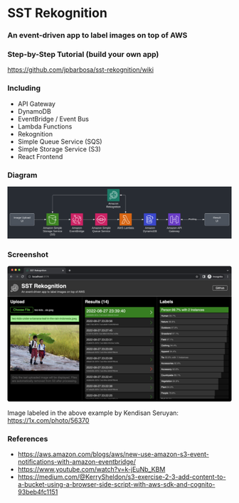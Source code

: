 # SST Rekognition

### An event-driven app to label images on top of AWS

### Step-by-Step Tutorial (build your own app)

https://github.com/jpbarbosa/sst-rekognition/wiki

### Including

- API Gateway
- DynamoDB
- EventBridge / Event Bus
- Lambda Functions
- Rekognition
- Simple Queue Service (SQS)
- Simple Storage Service (S3)
- React Frontend

### Diagram

![alt](frontend/public/diagram.svg)

### Screenshot

![alt](frontend/public/screenshot.png)

Image labeled in the above example by Kendisan Seruyan: https://1x.com/photo/56370

### References

- https://aws.amazon.com/blogs/aws/new-use-amazon-s3-event-notifications-with-amazon-eventbridge/
- https://www.youtube.com/watch?v=k-jEuNb_KBM
- https://medium.com/@KerrySheldon/s3-exercise-2-3-add-content-to-a-bucket-using-a-browser-side-script-with-aws-sdk-and-cognito-93beb4fc1151
